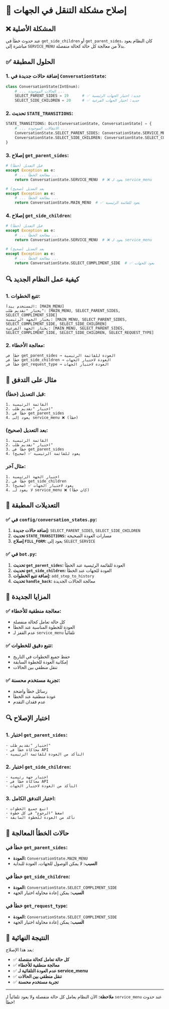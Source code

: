 # 🔧 إصلاح مشكلة التنقل في الجهات

## ❌ المشكلة الأصلية
عند حدوث خطأ في `get_side_children` أو `get_parent_sides`، كان النظام يعود مباشرة إلى `SERVICE_MENU` بدلاً من معالجة كل حالة كحالة منفصلة.

## ✅ الحلول المطبقة

### **1. إضافة حالات جديدة في `ConversationState`:**
```python
class ConversationState(IntEnum):
    # ... الحالات الموجودة ...
    SELECT_PARENT_SIDES = 19      # ✅ جديد: اختيار الجهات الرئيسية
    SELECT_SIDE_CHILDREN = 20     # ✅ جديد: اختيار الجهات الفرعية
```

### **2. تحديث `STATE_TRANSITIONS`:**
```python
STATE_TRANSITIONS: Dict[ConversationState, ConversationState] = {
    # ... الانتقالات الموجودة ...
    ConversationState.SELECT_PARENT_SIDES: ConversationState.SERVICE_MENU,
    ConversationState.SELECT_SIDE_CHILDREN: ConversationState.SELECT_COMPLIMENT_SIDE
}
```

### **3. إصلاح `get_parent_sides`:**
```python
# قبل التعديل (خطأ)
except Exception as e:
    # ... معالجة الخطأ ...
    return ConversationState.SERVICE_MENU  # ❌ يعود لـ service_menu

# بعد التعديل (صحيح)
except Exception as e:
    # ... معالجة الخطأ ...
    return ConversationState.MAIN_MENU  # ✅ يعود للقائمة الرئيسية
```

### **4. إصلاح `get_side_children`:**
```python
# قبل التعديل (خطأ)
except Exception as e:
    # ... معالجة الخطأ ...
    return ConversationState.SERVICE_MENU  # ❌ يعود لـ service_menu

# بعد التعديل (صحيح)
except Exception as e:
    # ... معالجة الخطأ ...
    return ConversationState.SELECT_COMPLIMENT_SIDE  # ✅ يعود للجهات
```

## 🔍 كيفية عمل النظام الجديد

### **1. تتبع الخطوات:**
```
المستخدم يبدأ: [MAIN_MENU]
يختار "تقديم طلب": [MAIN_MENU, SELECT_PARENT_SIDES, SELECT_COMPLIMENT_SIDE]
يختار الجهة الرئيسية: [MAIN_MENU, SELECT_PARENT_SIDES, SELECT_COMPLIMENT_SIDE, SELECT_SIDE_CHILDREN]
يختار الجهة الفرعية: [MAIN_MENU, SELECT_PARENT_SIDES, SELECT_COMPLIMENT_SIDE, SELECT_SIDE_CHILDREN, SELECT_REQUEST_TYPE]
```

### **2. معالجة الأخطاء:**
```
خطأ في get_parent_sides → العودة للقائمة الرئيسية
خطأ في get_side_children → العودة لاختيار الجهات
خطأ في get_request_type → العودة لاختيار الجهات
```

## 📱 مثال على التدفق

### **قبل التعديل (خطأ):**
```
1. القائمة الرئيسية
2. اختيار "تقديم طلب"
3. خطأ في get_parent_sides
4. يعود إلى service_menu ❌ (خطأ)
```

### **بعد التعديل (صحيح):**
```
1. القائمة الرئيسية
2. اختيار "تقديم طلب"
3. خطأ في get_parent_sides
4. يعود للقائمة الرئيسية ✅ (صحيح)
```

### **مثال آخر:**
```
1. اختيار الجهة الرئيسية
2. خطأ في get_side_children
3. يعود لاختيار الجهات ✅ (صحيح)
4. لا يعود لـ service_menu ❌ (كان خطأ)
```

## 🔧 التعديلات المطبقة

### **✅ في `config/conversation_states.py`:**
1. **إضافة حالات جديدة:** `SELECT_PARENT_SIDES`, `SELECT_SIDE_CHILDREN`
2. **تحديث `STATE_TRANSITIONS`:** مسارات العودة الصحيحة
3. **إصلاح `FILL_FORM`:** يعود إلى `SELECT_SERVICE`

### **✅ في `bot.py`:**
1. **تحديث `get_parent_sides`:** العودة للقائمة الرئيسية عند الخطأ
2. **تحديث `get_side_children`:** العودة للجهات عند الخطأ
3. **إضافة تتبع الخطوات:** `add_step_to_history`
4. **تحديث `handle_back`:** معالجة الحالات الجديدة

## 🎯 المزايا الجديدة

### **✅ معالجة منطقية للأخطاء:**
- كل حالة تعامل كحالة منفصلة
- العودة للخطوة المناسبة عند الخطأ
- عدم القفز لـ `service_menu` تلقائياً

### **✅ تتبع دقيق للخطوات:**
- حفظ جميع الخطوات في التاريخ
- إمكانية العودة للخطوة السابقة
- تنقل منطقي بين الحالات

### **✅ تجربة مستخدم محسنة:**
- رسائل خطأ واضحة
- عودة منطقية عند الخطأ
- عدم فقدان التقدم

## 🔍 اختبار الإصلاح

### **1. اختبار `get_parent_sides`:**
```
- اختيار "تقديم طلب"
- محاكاة خطأ في API
- التأكد من العودة للقائمة الرئيسية
```

### **2. اختبار `get_side_children`:**
```
- اختيار جهة رئيسية
- محاكاة خطأ في API
- التأكد من العودة لاختيار الجهات
```

### **3. اختبار التدفق الكامل:**
```
- اتبع جميع الخطوات
- اضغط "الرجوع" في كل خطوة
- تأكد من العودة للخطوة السابقة
```

## 🚨 حالات الخطأ المعالجة

### **خطأ في `get_parent_sides`:**
- **العودة:** `ConversationState.MAIN_MENU`
- **السبب:** لا يمكن الوصول للجهات، العودة للبداية

### **خطأ في `get_side_children`:**
- **العودة:** `ConversationState.SELECT_COMPLIMENT_SIDE`
- **السبب:** يمكن إعادة محاولة اختيار الجهة

### **خطأ في `get_request_type`:**
- **العودة:** `ConversationState.SELECT_COMPLIMENT_SIDE`
- **السبب:** يمكن إعادة محاولة اختيار الجهة

## 🎉 النتيجة النهائية

بعد هذا الإصلاح:
- ✅ **كل حالة تعامل كحالة منفصلة**
- ✅ **معالجة منطقية للأخطاء**
- ✅ **عدم العودة التلقائية لـ service_menu**
- ✅ **تنقل منطقي بين الحالات**
- ✅ **تجربة مستخدم محسنة**

---

**ملاحظة:** الآن النظام يعامل كل حالة منفصلة ولا يعود تلقائياً لـ `service_menu` عند حدوث خطأ!